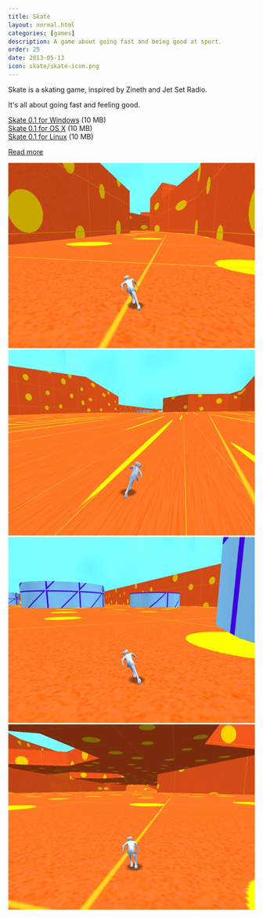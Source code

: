 ```yaml
---
title: Skate
layout: normal.html
categories: [games]
description: A game about going fast and being good at sport.
order: 25
date: 2013-05-13
icon: skate/skate-icon.png
---
```

Skate is a skating game, inspired by Zineth and Jet Set Radio.

It's all about going fast and feeling good.

<div><a href="skate-windows.zip" onclick="_gaq.push(['_trackEvent','Download','Game',this.href]);; ">Skate 0.1 for Windows</a> (10 MB)</div>
<div><a href="skate-mac.zip" onclick="_gaq.push(['_trackEvent','Download','Game',this.href]);; ">Skate 0.1 for OS X</a> (10 MB)</div>
<div><a href="skate-linux.zip" onclick="_gaq.push(['_trackEvent','Download','Game',this.href]);; ">Skate 0.1 for Linux</a> (10 MB)</div>

[Read more](/journal/2013-05-14-week-one/)

<p><img src="skate-1.jpg" alt="a screenshot of Skate">
<img src="skate-2.jpg" alt="a screenshot of Skate"> 
<img src="skate-3.jpg" alt="a screenshot of Skate"> 
<img src="skate-4.jpg" alt="a screenshot of Skate"></p>